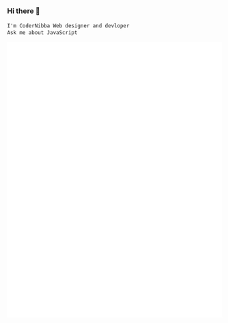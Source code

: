 ### Hi there 👋
    I'm CoderNibba Web designer and devloper
    Ask me about JavaScript

![GitHub metrics](https://github.com/codernibba/codernibba/blob/master/github-metrics.svg)
